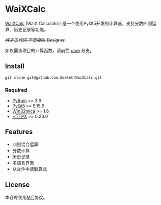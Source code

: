 # WaiXCalc

[WaiXCalc](https://github.com/SeeleC/WaiXCalc) (WaiX Calculator) 是一个使用PyQt5开发的计算器，支持分数四则运算、历史记录等功能。

*~~纯手工代码 不使用Qt Designer~~*

如仅需该项目的计算函数，请前往 [core](https://github.com/WaiZhong/SeeleC/tree/core) 分支。

## Install

    git clone git@github.com:SeeleC/WaiXCalc.git

### Required

- [Python](https://www.python.org/) >= 3.9
- [PyQt5](https://www.riverbankcomputing.com/software/pyqt/) >= 5.15.6
- [Win32mica](https://github.com/martinet101/win32mica) >= 1.6
- [HTTPX](https://www.python-httpx.org/) >= 0.23.0

## Features

- 四则混合运算
- 分数计算
- 历史记录
- 多语言界面
- 从文件中读取算式

## License

本仓库使用[MIT](LICENSE)协议。